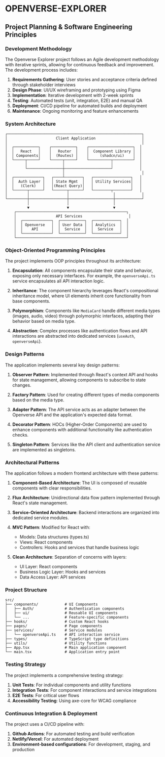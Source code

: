 
# OPENVERSE-EXPLORER

## Project Planning & Software Engineering Principles

### Development Methodology
The Openverse Explorer project follows an Agile development methodology with iterative sprints, allowing for continuous feedback and improvement. The development process includes:

1. **Requirements Gathering**: User stories and acceptance criteria defined through stakeholder interviews
2. **Design Phase**: UI/UX wireframing and prototyping using Figma
3. **Implementation**: Iterative development with 2-week sprints
4. **Testing**: Automated tests (unit, integration, E2E) and manual QA
5. **Deployment**: CI/CD pipeline for automated builds and deployment
6. **Maintenance**: Ongoing monitoring and feature enhancements

### System Architecture

```
┌─────────────────────────────────────────────────────────────┐
│                      Client Application                     │
│                                                             │
│  ┌───────────┐    ┌───────────┐    ┌────────────────────┐  │
│  │   React   │    │   Router  │    │  Component Library │  │
│  │ Components│    │  (Routes) │    │     (shadcn/ui)    │  │
│  └─────┬─────┘    └─────┬─────┘    └──────────┬─────────┘  │
│        │                │                     │            │
│        └────────────────┼─────────────────────┘            │
│                         │                                   │
│  ┌─────────────┐   ┌────┴────────┐   ┌─────────────────┐   │
│  │  Auth Layer │   │ State Mgmt  │   │ Utility Services│   │
│  │   (Clerk)   │   │(React Query)│   │                 │   │
│  └──────┬──────┘   └──────┬──────┘   └────────┬────────┘   │
│         │                 │                    │            │
└─────────┼─────────────────┼────────────────────┼────────────┘
          │                 │                    │
          ▼                 ▼                    ▼
    ┌──────────────────────────────────────────────────┐
    │                  API Services                     │
    │  ┌─────────────┐  ┌───────────┐  ┌────────────┐  │
    │  │ Openverse   │  │ User Data │  │ Analytics  │  │
    │  │    API      │  │  Service  │  │  Service   │  │
    │  └─────────────┘  └───────────┘  └────────────┘  │
    └──────────────────────────────────────────────────┘
```

### Object-Oriented Programming Principles

The project implements OOP principles throughout its architecture:

1. **Encapsulation**: All components encapsulate their state and behavior, exposing only necessary interfaces. For example, the `openverseApi.ts` service encapsulates all API interaction logic.

2. **Inheritance**: The component hierarchy leverages React's compositional inheritance model, where UI elements inherit core functionality from base components.

3. **Polymorphism**: Components like `MediaCard` handle different media types (images, audio, video) through polymorphic interfaces, adapting their behavior based on media type.

4. **Abstraction**: Complex processes like authentication flows and API interactions are abstracted into dedicated services (`useAuth`, `openverseApi`).

### Design Patterns

The application implements several key design patterns:

1. **Observer Pattern**: Implemented through React's context API and hooks for state management, allowing components to subscribe to state changes.

2. **Factory Pattern**: Used for creating different types of media components based on the media type.

3. **Adapter Pattern**: The API service acts as an adapter between the Openverse API and the application's expected data format.

4. **Decorator Pattern**: HOCs (Higher-Order Components) are used to enhance components with additional functionality like authentication checks.

5. **Singleton Pattern**: Services like the API client and authentication service are implemented as singletons.

### Architectural Patterns

The application follows a modern frontend architecture with these patterns:

1. **Component-Based Architecture**: The UI is composed of reusable components with clear responsibilities.

2. **Flux Architecture**: Unidirectional data flow pattern implemented through React's state management.

3. **Service-Oriented Architecture**: Backend interactions are organized into dedicated service modules.

4. **MVC Pattern**: Modified for React with:
   - Models: Data structures (types.ts)
   - Views: React components
   - Controllers: Hooks and services that handle business logic

5. **Clean Architecture**: Separation of concerns with layers:
   - UI Layer: React components
   - Business Logic Layer: Hooks and services
   - Data Access Layer: API services

### Project Structure

```
src/
├── components/            # UI Components
│   ├── Auth/              # Authentication components
│   ├── ui/                # Reusable UI components
│   └── ...                # Feature-specific components
├── hooks/                 # Custom React hooks
├── pages/                 # Page components
├── services/              # Service modules
│   └── openverseApi.ts    # API interaction service
├── types/                 # TypeScript type definitions
├── utils/                 # Utility functions
├── App.tsx                # Main application component
└── main.tsx               # Application entry point
```

### Testing Strategy

The project implements a comprehensive testing strategy:

1. **Unit Tests**: For individual components and utility functions
2. **Integration Tests**: For component interactions and service integrations
3. **E2E Tests**: For critical user flows
4. **Accessibility Testing**: Using axe-core for WCAG compliance

### Continuous Integration & Deployment

The project uses a CI/CD pipeline with:

1. **Github Actions**: For automated testing and build verification
2. **Netlify/Vercel**: For automated deployment
3. **Environment-based configurations**: For development, staging, and production

